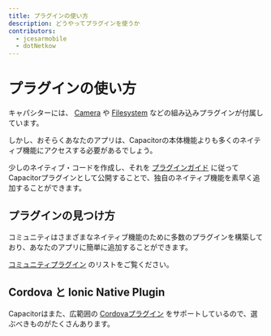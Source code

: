 ```yaml
---
title: プラグインの使い方
description: どうやってプラグインを使うか
contributors:
  - jcesarmobile
  - dotNetkow
---
```


# プラグインの使い方

キャパシターには、 [Camera](/docs/apis/camera) や [Filesystem](/docs/apis/filesystem) などの組み込みプラグインが付属しています。

しかし、おそらくあなたのアプリは、Capacitorの本体機能よりも多くのネイティブ機能にアクセスする必要があるでしょう。

少しのネイティブ・コードを作成し、それを [プラグインガイド](/docs/plugins) に従ってCapacitorプラグインとして公開することで、独自のネイティブ機能を素早く追加することができます。

## プラグインの見つけ方

コミュニティはさまざまなネイティブ機能のために多数のプラグインを構築しており、あなたのアプリに簡単に追加することができます。

[コミュニティプラグイン](/docs/plugins/community) のリストをご覧ください。

## Cordova と Ionic Native Plugin

Capacitorはまた、広範囲の [Cordovaプラグイン](/docs/cordova/using-cordova-plugins) をサポートしているので、選ぶべきものがたくさんあります。
